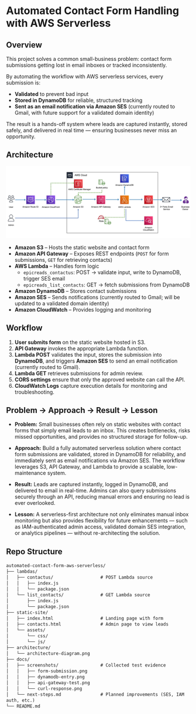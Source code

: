 # Automated Contact Form Handling with AWS Serverless

## Overview
This project solves a common small-business problem: contact form submissions getting lost in email inboxes or tracked inconsistently.  

By automating the workflow with AWS serverless services, every submission is:  
- **Validated** to prevent bad input  
- **Stored in DynamoDB** for reliable, structured tracking  
- **Sent as an email notification via Amazon SES** (currently routed to Gmail, with future support for a validated domain identity)  

The result is a hands-off system where leads are captured instantly, stored safely, and delivered in real time — ensuring businesses never miss an opportunity.  


## Architecture

![Architecture Diagram](./architecture/architecture-diagram.png)

- **Amazon S3** – Hosts the static website and contact form  
- **Amazon API Gateway** – Exposes REST endpoints (`POST` for form submissions, `GET` for retrieving contacts)  
- **AWS Lambda** – Handles form logic
  - `epicreads_contactus`: POST → validate input, write to DynamoDB, trigger SES email  
  - `epicreads_list_contacts`: GET → fetch submissions from DynamoDB  
- **Amazon DynamoDB** – Stores contact submissions  
- **Amazon SES** – Sends notifications (currently routed to Gmail; will be updated to a validated domain identity)  
- **Amazon CloudWatch** – Provides logging and monitoring  
 
## Workflow
1. **User submits form** on the static website hosted in S3.  
2. **API Gateway** invokes the appropriate Lambda function.  
3. **Lambda POST** validates the input, stores the submission into **DynamoDB**, and triggers **Amazon SES** to send an email notification (currently routed to Gmail).  
4. **Lambda GET** retrieves submissions for admin review.  
5. **CORS settings** ensure that only the approved website can call the API.  
6. **CloudWatch Logs** capture execution details for monitoring and troubleshooting.
   

## Problem → Approach → Result → Lesson

- **Problem:** Small businesses often rely on static websites with contact forms that simply email leads to an inbox. This creates bottlenecks, risks missed opportunities, and provides no structured storage for follow-up.  

- **Approach:** Build a fully automated serverless solution where contact form submissions are validated, stored in DynamoDB for reliability, and immediately sent as email notifications via Amazon SES. The workflow leverages S3, API Gateway, and Lambda to provide a scalable, low-maintenance system.  

- **Result:** Leads are captured instantly, logged in DynamoDB, and delivered to email in real-time. Admins can also query submissions securely through an API, reducing manual errors and ensuring no lead is ever overlooked.  

- **Lesson:** A serverless-first architecture not only eliminates manual inbox monitoring but also provides flexibility for future enhancements — such as IAM-authenticated admin access, validated domain SES integration, or analytics pipelines — without re-architecting the solution.  


## Repo Structure
```plaintext
automated-contact-form-aws-serverless/
├── lambdas/
│   ├── contactus/                  # POST Lambda source
│   │   ├── index.js
│   │   └── package.json
│   └── list_contacts/              # GET Lambda source
│       ├── index.js
│       └── package.json
├── static-site/
│   ├── index.html                  # Landing page with form
│   ├── contacts.html               # Admin page to view leads
│   └── assets/
│       └── css/
│       └── js/
├── architecture/
│   └── architecture-diagram.png
├── docs/
│   ├── screenshots/                # Collected test evidence
│   │   ├── form-submission.png
│   │   ├── dynamodb-entry.png
│   │   ├── api-gateway-test.png
│   │   └── curl-response.png
│   └── next-steps.md               # Planned improvements (SES, IAM auth, etc.)
└── README.md
